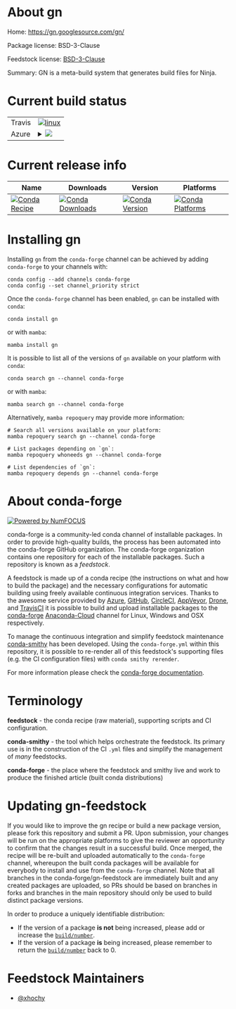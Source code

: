 About gn
========

Home: https://gn.googlesource.com/gn/

Package license: BSD-3-Clause

Feedstock license: [BSD-3-Clause](https://github.com/conda-forge/gn-feedstock/blob/main/LICENSE.txt)

Summary: GN is a meta-build system that generates build files for Ninja.

Current build status
====================


<table><tr>
    <td>Travis</td>
    <td>
      <a href="https://app.travis-ci.com/conda-forge/gn-feedstock">
        <img alt="linux" src="https://img.shields.io/travis/com/conda-forge/gn-feedstock/main.svg?label=Linux">
      </a>
    </td>
  </tr>
    
  <tr>
    <td>Azure</td>
    <td>
      <details>
        <summary>
          <a href="https://dev.azure.com/conda-forge/feedstock-builds/_build/latest?definitionId=7132&branchName=main">
            <img src="https://dev.azure.com/conda-forge/feedstock-builds/_apis/build/status/gn-feedstock?branchName=main">
          </a>
        </summary>
        <table>
          <thead><tr><th>Variant</th><th>Status</th></tr></thead>
          <tbody><tr>
              <td>linux_64</td>
              <td>
                <a href="https://dev.azure.com/conda-forge/feedstock-builds/_build/latest?definitionId=7132&branchName=main">
                  <img src="https://dev.azure.com/conda-forge/feedstock-builds/_apis/build/status/gn-feedstock?branchName=main&jobName=linux&configuration=linux_64_" alt="variant">
                </a>
              </td>
            </tr><tr>
              <td>linux_aarch64</td>
              <td>
                <a href="https://dev.azure.com/conda-forge/feedstock-builds/_build/latest?definitionId=7132&branchName=main">
                  <img src="https://dev.azure.com/conda-forge/feedstock-builds/_apis/build/status/gn-feedstock?branchName=main&jobName=linux&configuration=linux_aarch64_" alt="variant">
                </a>
              </td>
            </tr><tr>
              <td>linux_ppc64le</td>
              <td>
                <a href="https://dev.azure.com/conda-forge/feedstock-builds/_build/latest?definitionId=7132&branchName=main">
                  <img src="https://dev.azure.com/conda-forge/feedstock-builds/_apis/build/status/gn-feedstock?branchName=main&jobName=linux&configuration=linux_ppc64le_" alt="variant">
                </a>
              </td>
            </tr><tr>
              <td>osx_64</td>
              <td>
                <a href="https://dev.azure.com/conda-forge/feedstock-builds/_build/latest?definitionId=7132&branchName=main">
                  <img src="https://dev.azure.com/conda-forge/feedstock-builds/_apis/build/status/gn-feedstock?branchName=main&jobName=osx&configuration=osx_64_" alt="variant">
                </a>
              </td>
            </tr><tr>
              <td>osx_arm64</td>
              <td>
                <a href="https://dev.azure.com/conda-forge/feedstock-builds/_build/latest?definitionId=7132&branchName=main">
                  <img src="https://dev.azure.com/conda-forge/feedstock-builds/_apis/build/status/gn-feedstock?branchName=main&jobName=osx&configuration=osx_arm64_" alt="variant">
                </a>
              </td>
            </tr><tr>
              <td>win_64</td>
              <td>
                <a href="https://dev.azure.com/conda-forge/feedstock-builds/_build/latest?definitionId=7132&branchName=main">
                  <img src="https://dev.azure.com/conda-forge/feedstock-builds/_apis/build/status/gn-feedstock?branchName=main&jobName=win&configuration=win_64_" alt="variant">
                </a>
              </td>
            </tr>
          </tbody>
        </table>
      </details>
    </td>
  </tr>
</table>

Current release info
====================

| Name | Downloads | Version | Platforms |
| --- | --- | --- | --- |
| [![Conda Recipe](https://img.shields.io/badge/recipe-gn-green.svg)](https://anaconda.org/conda-forge/gn) | [![Conda Downloads](https://img.shields.io/conda/dn/conda-forge/gn.svg)](https://anaconda.org/conda-forge/gn) | [![Conda Version](https://img.shields.io/conda/vn/conda-forge/gn.svg)](https://anaconda.org/conda-forge/gn) | [![Conda Platforms](https://img.shields.io/conda/pn/conda-forge/gn.svg)](https://anaconda.org/conda-forge/gn) |

Installing gn
=============

Installing `gn` from the `conda-forge` channel can be achieved by adding `conda-forge` to your channels with:

```
conda config --add channels conda-forge
conda config --set channel_priority strict
```

Once the `conda-forge` channel has been enabled, `gn` can be installed with `conda`:

```
conda install gn
```

or with `mamba`:

```
mamba install gn
```

It is possible to list all of the versions of `gn` available on your platform with `conda`:

```
conda search gn --channel conda-forge
```

or with `mamba`:

```
mamba search gn --channel conda-forge
```

Alternatively, `mamba repoquery` may provide more information:

```
# Search all versions available on your platform:
mamba repoquery search gn --channel conda-forge

# List packages depending on `gn`:
mamba repoquery whoneeds gn --channel conda-forge

# List dependencies of `gn`:
mamba repoquery depends gn --channel conda-forge
```


About conda-forge
=================

[![Powered by
NumFOCUS](https://img.shields.io/badge/powered%20by-NumFOCUS-orange.svg?style=flat&colorA=E1523D&colorB=007D8A)](https://numfocus.org)

conda-forge is a community-led conda channel of installable packages.
In order to provide high-quality builds, the process has been automated into the
conda-forge GitHub organization. The conda-forge organization contains one repository
for each of the installable packages. Such a repository is known as a *feedstock*.

A feedstock is made up of a conda recipe (the instructions on what and how to build
the package) and the necessary configurations for automatic building using freely
available continuous integration services. Thanks to the awesome service provided by
[Azure](https://azure.microsoft.com/en-us/services/devops/), [GitHub](https://github.com/),
[CircleCI](https://circleci.com/), [AppVeyor](https://www.appveyor.com/),
[Drone](https://cloud.drone.io/welcome), and [TravisCI](https://travis-ci.com/)
it is possible to build and upload installable packages to the
[conda-forge](https://anaconda.org/conda-forge) [Anaconda-Cloud](https://anaconda.org/)
channel for Linux, Windows and OSX respectively.

To manage the continuous integration and simplify feedstock maintenance
[conda-smithy](https://github.com/conda-forge/conda-smithy) has been developed.
Using the ``conda-forge.yml`` within this repository, it is possible to re-render all of
this feedstock's supporting files (e.g. the CI configuration files) with ``conda smithy rerender``.

For more information please check the [conda-forge documentation](https://conda-forge.org/docs/).

Terminology
===========

**feedstock** - the conda recipe (raw material), supporting scripts and CI configuration.

**conda-smithy** - the tool which helps orchestrate the feedstock.
                   Its primary use is in the construction of the CI ``.yml`` files
                   and simplify the management of *many* feedstocks.

**conda-forge** - the place where the feedstock and smithy live and work to
                  produce the finished article (built conda distributions)


Updating gn-feedstock
=====================

If you would like to improve the gn recipe or build a new
package version, please fork this repository and submit a PR. Upon submission,
your changes will be run on the appropriate platforms to give the reviewer an
opportunity to confirm that the changes result in a successful build. Once
merged, the recipe will be re-built and uploaded automatically to the
`conda-forge` channel, whereupon the built conda packages will be available for
everybody to install and use from the `conda-forge` channel.
Note that all branches in the conda-forge/gn-feedstock are
immediately built and any created packages are uploaded, so PRs should be based
on branches in forks and branches in the main repository should only be used to
build distinct package versions.

In order to produce a uniquely identifiable distribution:
 * If the version of a package **is not** being increased, please add or increase
   the [``build/number``](https://docs.conda.io/projects/conda-build/en/latest/resources/define-metadata.html#build-number-and-string).
 * If the version of a package **is** being increased, please remember to return
   the [``build/number``](https://docs.conda.io/projects/conda-build/en/latest/resources/define-metadata.html#build-number-and-string)
   back to 0.

Feedstock Maintainers
=====================

* [@xhochy](https://github.com/xhochy/)

